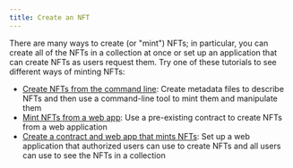 ```yaml
---
title: Create an NFT
---
```


There are many ways to create (or "mint") NFTs; in particular, you can create all of the NFTs in a collection at once or set up an application that can create NFTs as users request them.
Try one of these tutorials to see different ways of minting NFTs:

- [Create NFTs from the command line](./create-an-nft/nft-tznft): Create metadata files to describe NFTs and then use a command-line tool to mint them and manipulate them
- [Mint NFTs from a web app](./create-an-nft/nft-web-app): Use a pre-existing contract to create NFTs from a web application
- [Create a contract and web app that mints NFTs](./create-an-nft/nft-taquito): Set up a web application that authorized users can use to create NFTs and all users can use to see the NFTs in a collection
